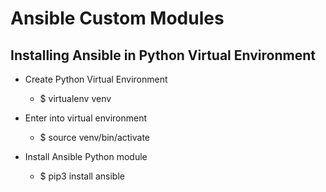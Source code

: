 # Ansible Custom Modules

## Installing Ansible in Python Virtual Environment

- Create Python Virtual Environment
  - $ virtualenv venv

- Enter into virtual environment
  - $ source venv/bin/activate

- Install Ansible Python module
  - $ pip3 install ansible